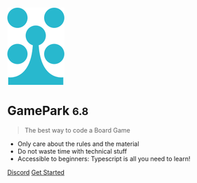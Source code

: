 ![logo](_media/logo-icon.svg)

# GamePark <small>6.8</small>

> The best way to code a Board Game

- Only care about the rules and the material
- Do not waste time with technical stuff
- Accessible to beginners: Typescript is all you need to learn!

[Discord](https://discord.gg/MaWUjfdYjT)
[Get Started](#Welcome)